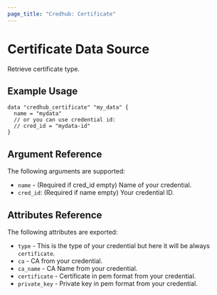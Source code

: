 ```yaml
---
page_title: "Credhub: Certificate"
---
```


# Certificate Data Source

Retrieve certificate type.

## Example Usage

```hcl
data "credhub_certificate" "my_data" {
  name = "mydata"
  // or you can use credential id:
  // cred_id = "mydata-id"
}
```

## Argument Reference

The following arguments are supported:

- `name` - (Required if cred_id empty) Name of your credential.
- `cred_id`: (Required if name empty) Your credential ID.

## Attributes Reference

The following attributes are exported:

- `type` - This is the type of your credential but here it will be always `certificate`.
- `ca` - CA from your credential.
- `ca_name` - CA Name from your credential.
- `certificate` - Certificate in pem format from your credential.
- `private_key` - Private key in pem format from your credential.